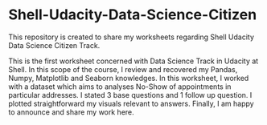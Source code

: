 # Shell-Udacity-Data-Science-Citizen
This repository is created to share my worksheets regarding Shell Udacity Data Science Citizen Track. 

This is the first worksheet concerned with Data Science Track in Udacity at Shell. In this scope of the course, I review and recovered my Pandas, Numpy, Matplotlib and Seaborn knowledges. In this worksheet, I worked with a dataset which aims to analyses No-Show of appointments in particular addresses. I stated 3 base questions and 1 follow up question. I plotted straightforward my visuals relevant to answers. Finally, I am happy to announce and share my work here. 

